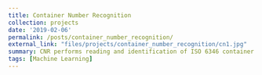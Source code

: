 ```yaml
---
title: Container Number Recognition
collection: projects
date: '2019-02-06'
permalink: /posts/container_number_recognition/
external_link: "files/projects/container_number_recognition/cn1.jpg"
summary: CNR performs reading and identification of ISO 6346 container codes, in logistic ports and handling cranes. The intelligent system allows us to manage several lanes from a single post and perform access control and efficient recognition, not only of the containers but also of the trucks in charge of their transportation. CNR is based on technologies deep learning, optical character recognition.
tags: [Machine Learning]
---
```




